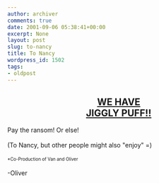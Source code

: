 ```yaml
---
author: archiver
comments: true
date: 2001-09-06 05:38:41+00:00
excerpt: None
layout: post
slug: to-nancy
title: To Nancy
wordpress_id: 1502
tags:
- oldpost
---
```


<center><h2><a href=http://www.oliverweb.com/stuff/jiggly>WE HAVE<br />JIGGLY PUFF!!</a></h2></center>Pay the ransom! Or else!<br /><br />(To Nancy, but other people might also "enjoy" =)<br /><br /><font size=1>*Co-Production of Van and Oliver</font><br /><br />-Oliver